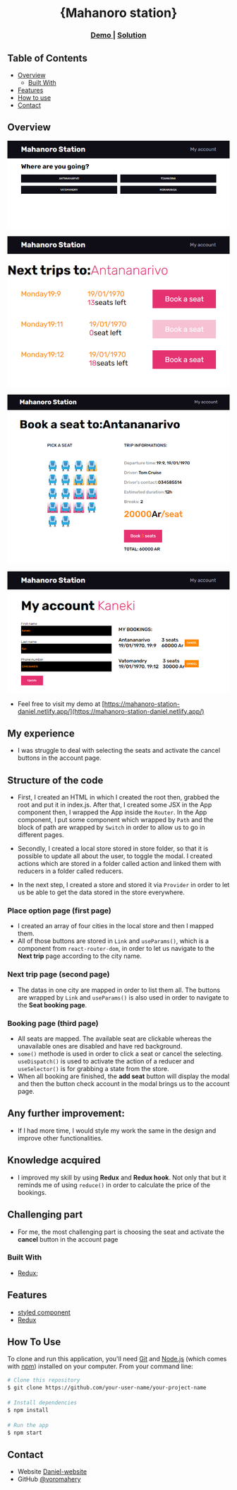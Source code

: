 <h1 align="center">{Mahanoro station}</h1>

<div align="center">
  <h3>
    <a href="https://mahanoro-station-daniel.netlify.app/">
      Demo
    </a>
    <span> | </span>
    <a href="https://github.com/voromahery/mahanoro-station">
      Solution
    </a>
  </h3>
</div>

<!-- TABLE OF CONTENTS -->

## Table of Contents

- [Overview](#overview)
  - [Built With](#built-with)
- [Features](#features)
- [How to use](#how-to-use)
- [Contact](#contact)

<!-- OVERVIEW -->

## Overview

![screenshot](./screenshot/home.png)

![screenshot](./screenshot/next-trip.png)

![screenshot](./screenshot/seats-selecting.png)

![screenshot](./screenshot/account.png)

- Feel free to visit my demo at [https://mahanoro-station-daniel.netlify.app/](https://mahanoro-station-daniel.netlify.app/)

## My experience

- I was struggle to deal with selecting the seats and activate the cancel buttons in the account page.

## Structure of the code

- First, I created an HTML in which I created the root then, grabbed the root and put it in index.js. After that, I created some JSX in the App component then, I wrapped the App inside the `Router`. In the App component, I put some component which wrapped by `Path` and the block of path are wrapped by `Switch` in order to allow us to go in different pages.

- Secondly, I created a local store stored in store folder, so that it is possible to update all about the user, to toggle the modal. I created actions which are stored in a folder called action and linked them with reducers in a folder called reducers.

- In the next step, I created a store and stored it via `Provider` in order to let us be able to get the data stored in the store everywhere.

### Place option page (first page)

- I created an array of four cities in the local store and then I mapped them.
- All of those buttons are stored in `Link` and `useParams()`, which is a component from `react-router-dom`, in order to let us navigate to the **Next trip** page according to the city name. 

### Next trip page (second page)

- The datas in one city are mapped in order to list them all. The buttons are wrapped by `Link` and `useParams()` is also used in order to navigate to the **Seat booking page**.  


### Booking page (third page)

- All seats are mapped. The available seat are clickable whereas the unavailable ones are disabled and have red background.
- `some()` methode is used in order to click a seat or cancel the selecting. `useDispatch()` is used to activate the action of a reducer and `useSelector()` is for grabbing a state from the store. 
- When all booking are finished, the **add seat** button will display the modal and then the button check account in the modal brings us to the account page.


## Any further improvement:

- If I had more time, I would style my work the same in the design and improve other functionalities.

## Knowledge acquired

- I improved my skill by using **Redux** and **Redux hook**. Not only that but it reminds me of using `reduce()` in order to calculate the price of the bookings.

## Challenging part

- For me, the most challenging part is choosing the seat and activate the **cancel** button in the account page

### Built With

- [Redux](https://react-redux.js.org/);

## Features

- [styled component](https://styled-components.com/)
- [Redux](https://react-redux.js.org/)

## How To Use

To clone and run this application, you'll need [Git](https://git-scm.com) and [Node.js](https://nodejs.org/en/download/) (which comes with [npm](http://npmjs.com)) installed on your computer. From your command line:

```bash
# Clone this repository
$ git clone https://github.com/your-user-name/your-project-name

# Install dependencies
$ npm install

# Run the app
$ npm start
```

## Contact

- Website [Daniel-website](https://portfolio-onja-daniel.netlify.app/)
- GitHub [@voromahery](https://github.com/voromahery)
